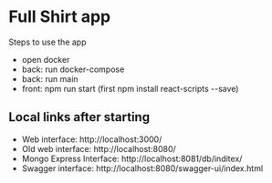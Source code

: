 # Full Shirt app

Steps to use the app

- open docker
- back: run docker-compose
- back: run main
- front: npm run start (first npm install react-scripts --save)


## Local links after starting
- Web interface: http://localhost:3000/
- Old web interface: http://localhost:8080/
- Mongo Express Interface: http://localhost:8081/db/inditex/
- Swagger interface: http://localhost:8080/swagger-ui/index.html